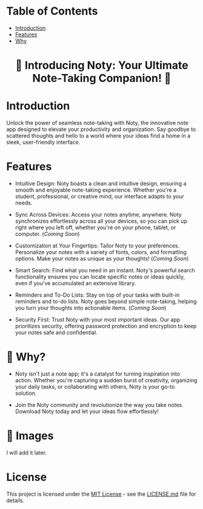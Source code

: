 # Table of Contents

- [Introduction](#introduction)
- [Features](#features)
- [Why](#why)

#

# <p align="center"> 📝 Introducing Noty: Your Ultimate Note-Taking Companion! 🚀 </p>

# Introduction

Unlock the power of seamless note-taking with Noty, the innovative note app designed to elevate your productivity and organization. Say goodbye to scattered thoughts and hello to a world where your ideas find a home in a sleek, user-friendly interface.

# Features

- Intuitive Design: Noty boasts a clean and intuitive design, ensuring a smooth and enjoyable note-taking experience. Whether you're a student, professional, or creative mind, our interface adapts to your needs.

- Sync Across Devices: Access your notes anytime, anywhere. Noty synchronizes effortlessly across all your devices, so you can pick up right where you left off, whether you're on your phone, tablet, or computer. (<i>Coming Soon</i>)

- Customization at Your Fingertips: Tailor Noty to your preferences. Personalize your notes with a variety of fonts, colors, and formatting options. Make your notes as unique as your thoughts!
(<i>Coming Soon</i>)

- Smart Search: Find what you need in an instant. Noty's powerful search functionality ensures you can locate specific notes or ideas quickly, even if you've accumulated an extensive library.

- Reminders and To-Do Lists: Stay on top of your tasks with built-in reminders and to-do lists. Noty goes beyond simple note-taking, helping you turn your thoughts into actionable items.
(<i>Coming Soon</i>)

- Security First: Trust Noty with your most important ideas. Our app prioritizes security, offering password protection and encryption to keep your notes safe and confidential.

# 🚀 Why?

- Noty isn't just a note app; it's a catalyst for turning inspiration into action. Whether you're capturing a sudden burst of creativity, organizing your daily tasks, or collaborating with others, Noty is your go-to solution.

- Join the Noty community and revolutionize the way you take notes. Download Noty today and let your ideas flow effortlessly!

# 📒 Images 

I will add it later.

# License

This project is licensed under the [MIT License](LICENSE.md) - see the [LICENSE.md](LICENSE.md) file for details.